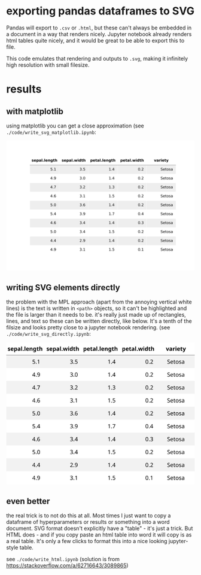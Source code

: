 # exporting pandas dataframes to SVG

Pandas will export to `.csv` or `.html`, but these can't always be embedded in a document in a way that renders nicely. Jupyter notebook already renders html tables quite nicely, and it would be great to be able to export this to file.

This code emulates that rendering and outputs to `.svg`, making it infinitely high resolution with small filesize. 

# results

## with matplotlib

using matplotlib you can get a close approximation (see `./code/write_svg_matplotlib.ipynb`:

![mplsvg](./code/svg_matplotlib.svg "one")

## writing SVG elements directly
the problem with the MPL approach (apart from the annoying vertical white lines) is the text is written in `<path>` objects, so it can't be highlighted and the file is larger than it needs to be. it's really just made up of rectangles, lines, and text so these can be written directly, like below. It's a tenth of the filsize and looks pretty close to a jupyter notebook rendering. (see `./code/write_svg_directly.ipynb`:

![dirsvg](./code/svg_directly.svg "two")

## even better

the real trick is to not do this at all. Most times I just want to copy a dataframe of hyperparameters or results or something into a word document. SVG format doesn't explicitly have a "table" - it's just a trick. But HTML does - and if you copy paste an html table into word it will copy is as a real table. It's only a few clicks to format this into a nice looking jupyter-style table. 

see `./code/write_html.ipynb` (solution is from https://stackoverflow.com/a/62716643/3089865)
